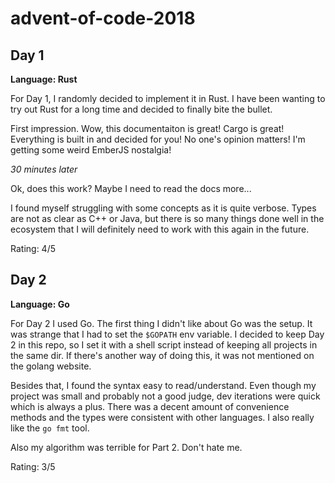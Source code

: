 # advent-of-code-2018

## Day 1

**Language: Rust**

For Day 1, I randomly decided to implement it in Rust. I have been wanting to try out Rust for a long time and decided to finally bite the bullet.

First impression. Wow, this documentaiton is great! Cargo is great! Everything is built in and decided for you! No one's opinion matters! I'm getting some weird EmberJS nostalgia!

_30 minutes later_

Ok, does this work? Maybe I need to read the docs more...

I found myself struggling with some concepts as it is quite verbose. Types are not as clear as C++ or Java, but there is so many things done well in the ecosystem that I will definitely need to work with this again in the future.

Rating: 4/5

## Day 2

**Language: Go**

For Day 2 I used Go. The first thing I didn't like about Go was the setup. It was strange that I had to set the `$GOPATH` env variable. I decided to keep Day 2 in this repo, so I set it with a shell script instead of keeping all projects in the same dir. If there's another way of doing this, it was not mentioned on the golang website.

Besides that, I found the syntax easy to read/understand. Even though my project was small and probably not a good judge, dev iterations were quick which is always a plus. There was a decent amount of convenience methods and the types were consistent with other languages. I also really like the `go fmt` tool.

Also my algorithm was terrible for Part 2. Don't hate me.

Rating: 3/5
